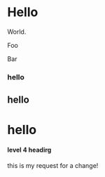# Hello

World.

Foo

Bar

### hello

## hello

# hello

#### level 4 headirg







this is my request for a change! 



